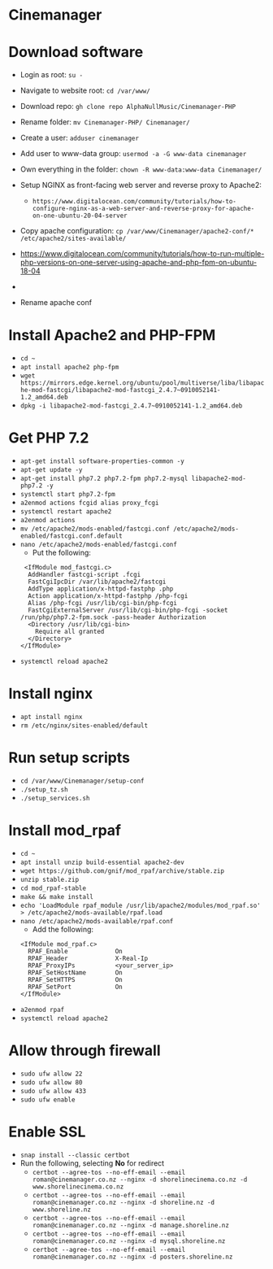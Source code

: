 # Cinemanager

# Download software
- Login as root: `su -`
- Navigate to website root: `cd /var/www/`
- Download repo: `gh clone repo AlphaNullMusic/Cinemanager-PHP`
- Rename folder: `mv Cinemanager-PHP/ Cinemanager/`
- Create a user: `adduser cinemanager`
- Add user to www-data group: `usermod -a -G www-data cinemanager`
- Own everything in the folder: `chown -R www-data:www-data Cinemanager/`

- Setup NGINX as front-facing web server and reverse proxy to Apache2:
  - `https://www.digitalocean.com/community/tutorials/how-to-configure-nginx-as-a-web-server-and-reverse-proxy-for-apache-on-one-ubuntu-20-04-server`


- Copy apache configuration: `cp /var/www/Cinemanager/apache2-conf/* /etc/apache2/sites-available/`
- https://www.digitalocean.com/community/tutorials/how-to-run-multiple-php-versions-on-one-server-using-apache-and-php-fpm-on-ubuntu-18-04
- 
- Rename apache conf

# Install Apache2 and PHP-FPM
- `cd ~`
- `apt install apache2 php-fpm`
- `wget https://mirrors.edge.kernel.org/ubuntu/pool/multiverse/liba/libapache-mod-fastcgi/libapache2-mod-fastcgi_2.4.7~0910052141-1.2_amd64.deb`
- `dpkg -i libapache2-mod-fastcgi_2.4.7~0910052141-1.2_amd64.deb`

# Get PHP 7.2
- `apt-get install software-properties-common -y`
- `apt-get update -y`
- `apt-get install php7.2 php7.2-fpm php7.2-mysql libapache2-mod-php7.2 -y`
- `systemctl start php7.2-fpm`
- `a2enmod actions fcgid alias proxy_fcgi`
- `systemctl restart apache2`
- `a2enmod actions`
- `mv /etc/apache2/mods-enabled/fastcgi.conf /etc/apache2/mods-enabled/fastcgi.conf.default`
- `nano /etc/apache2/mods-enabled/fastcgi.conf`
  - Put the following:
  ```
   <IfModule mod_fastcgi.c>
    AddHandler fastcgi-script .fcgi
    FastCgiIpcDir /var/lib/apache2/fastcgi
    AddType application/x-httpd-fastphp .php
    Action application/x-httpd-fastphp /php-fcgi
    Alias /php-fcgi /usr/lib/cgi-bin/php-fcgi
    FastCgiExternalServer /usr/lib/cgi-bin/php-fcgi -socket /run/php/php7.2-fpm.sock -pass-header Authorization
    <Directory /usr/lib/cgi-bin>
      Require all granted
    </Directory>
  </IfModule>
  ```
- `systemctl reload apache2`

# Install nginx
- `apt install nginx`
- `rm /etc/nginx/sites-enabled/default`

# Run setup scripts
- `cd /var/www/Cinemanager/setup-conf`
- `./setup_tz.sh`
- `./setup_services.sh`

# Install mod_rpaf
- `cd ~`
- `apt install unzip build-essential apache2-dev`
- `wget https://github.com/gnif/mod_rpaf/archive/stable.zip`
- `unzip stable.zip`
- `cd mod_rpaf-stable`
- `make && make install`
- `echo 'LoadModule rpaf_module /usr/lib/apache2/modules/mod_rpaf.so' > /etc/apache2/mods-available/rpaf.load`
- `nano /etc/apache2/mods-available/rpaf.conf`
  - Add the following:
  ```
  <IfModule mod_rpaf.c>
    RPAF_Enable             On
    RPAF_Header             X-Real-Ip
    RPAF_ProxyIPs           <your_server_ip>
    RPAF_SetHostName        On
    RPAF_SetHTTPS           On
    RPAF_SetPort            On
  </IfModule>
  ```
- `a2enmod rpaf`
- `systemctl reload apache2`

# Allow through firewall
- `sudo ufw allow 22`
- `sudo ufw allow 80`
- `sudo ufw allow 433`
- `sudo ufw enable`

# Enable SSL
- `snap install --classic certbot`
- Run the following, selecting **No** for redirect
  - `certbot --agree-tos --no-eff-email --email roman@cinemanager.co.nz --nginx -d shorelinecinema.co.nz -d www.shorelinecinema.co.nz`
  - `certbot --agree-tos --no-eff-email --email roman@cinemanager.co.nz --nginx -d shoreline.nz -d www.shoreline.nz`
  - `certbot --agree-tos --no-eff-email --email roman@cinemanager.co.nz --nginx -d manage.shoreline.nz`
  - `certbot --agree-tos --no-eff-email --email roman@cinemanager.co.nz --nginx -d mysql.shoreline.nz`
  - `certbot --agree-tos --no-eff-email --email roman@cinemanager.co.nz --nginx -d posters.shoreline.nz`
